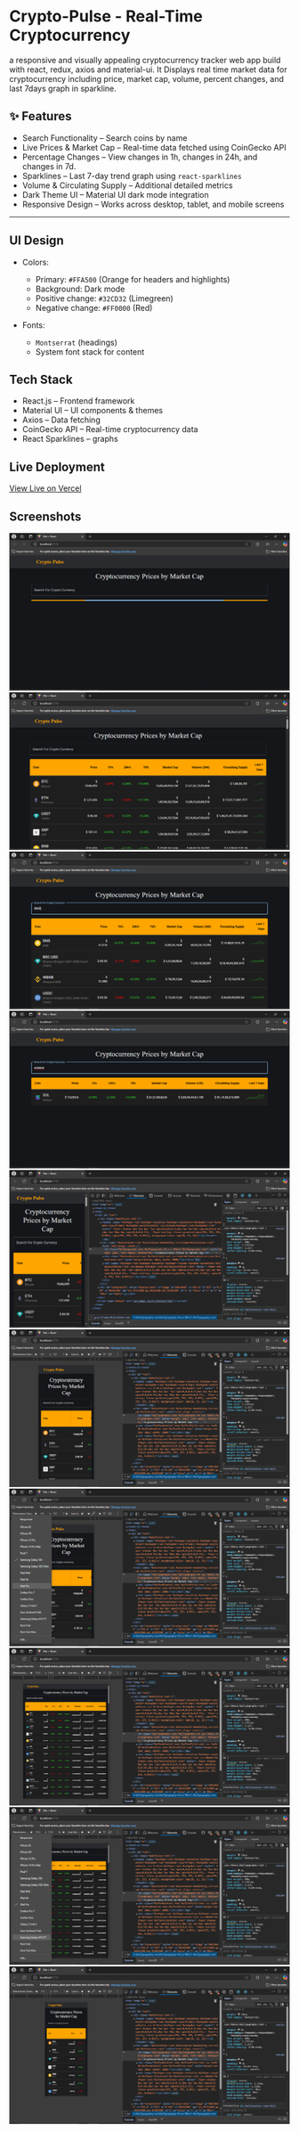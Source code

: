 # Crypto-Pulse - Real-Time Cryptocurrency 

a responsive and visually appealing cryptocurrency tracker web app build with react, redux, axios and material-ui. It Displays real time market data for cryptocurrency including price, market cap, volume, percent changes, and last 7days graph in sparkline. 

## ✨ Features

- Search Functionality – Search coins by name
- Live Prices & Market Cap – Real-time data fetched using CoinGecko API
- Percentage Changes – View changes in 1h, changes in 24h, and changes in 7d.
- Sparklines – Last 7-day trend graph using `react-sparklines`
- Volume & Circulating Supply – Additional detailed metrics
- Dark Theme UI – Material UI dark mode integration
- Responsive Design – Works across desktop, tablet, and mobile screens

---

## UI Design

- Colors:  
  - Primary: `#FFA500` (Orange for headers and highlights)  
  - Background: Dark mode  
  - Positive change: `#32CD32` (Limegreen)  
  - Negative change: `#FF0000` (Red)

- Fonts:  
  - `Montserrat` (headings)  
  - System font stack for content

## Tech Stack

- React.js – Frontend framework  
- Material UI – UI components & themes  
- Axios – Data fetching  
- CoinGecko API – Real-time cryptocurrency data  
- React Sparklines – graphs

## Live Deployment

[View Live on Vercel](https://crypto-pulse-coral.vercel.app/)

## Screenshots

![Desktop Screenshot](/crypto-pulse/src/assets/screenshotss/Screenshot%20(880).png) 
![Desktop Screenshot](/crypto-pulse/src/assets/screenshotss/Screenshot%20(881).png)
![Desktop Screenshot](/crypto-pulse/src/assets/screenshotss/Screenshot%20(882).png)
![Desktop Screenshot](/crypto-pulse/src/assets/screenshotss/Screenshot%20(883).png)
![Desktop Screenshot](/crypto-pulse/src/assets/screenshotss/Screenshot%20(884).png)
![Desktop Screenshot](/crypto-pulse/src/assets/screenshotss/Screenshot%20(885).png)
![Desktop Screenshot](/crypto-pulse/src/assets/screenshotss/Screenshot%20(886).png)
![Desktop Screenshot](/crypto-pulse/src/assets/screenshotss/Screenshot%20(887).png)
![Desktop Screenshot](/crypto-pulse/src/assets/screenshotss/Screenshot%20(888).png)
![Desktop Screenshot](/crypto-pulse/src/assets/screenshotss/Screenshot%20(889).png)
